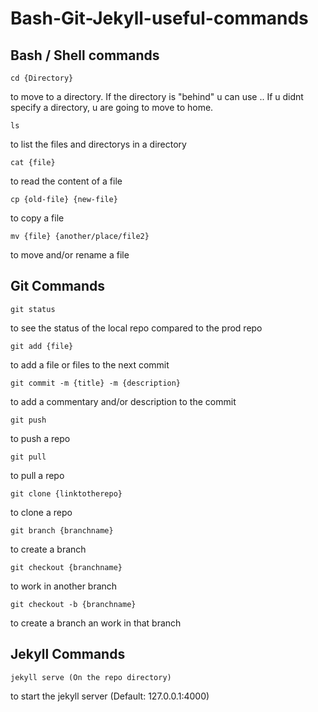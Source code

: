 # Bash-Git-Jekyll-useful-commands

## Bash / Shell commands

    cd {Directory}

to move to a directory. If the directory is "behind" u can use ..
If u didnt specify a directory, u are going to move to home.

    ls

to list the files and directorys in a directory

    cat {file}

to read the content of a file

    cp {old-file} {new-file}

to copy a file

    mv {file} {another/place/file2}

to move and/or rename a file

## Git Commands

    git status

to see the status of the local repo compared to the prod repo

    git add {file}

to add a file or files to the next commit

    git commit -m {title} -m {description}

to add a commentary and/or description to the commit

    git push

to push a repo

    git pull

to pull a repo

    git clone {linktotherepo}

to clone a repo

    git branch {branchname}

to create a branch

    git checkout {branchname}

to work in another branch

    git checkout -b {branchname}

to create a branch an work in that branch

## Jekyll Commands

    jekyll serve (On the repo directory)

to start the jekyll server (Default: 127.0.0.1:4000)
